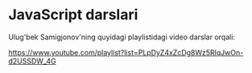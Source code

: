 # JavaScript darslari
Ulug'bek Samigjonov'ning quyidagi playlistidagi video darslar orqali:

https://www.youtube.com/playlist?list=PLpDyZ4xZcDg8Wz5RlqJwOn-d2USSDW_4G

